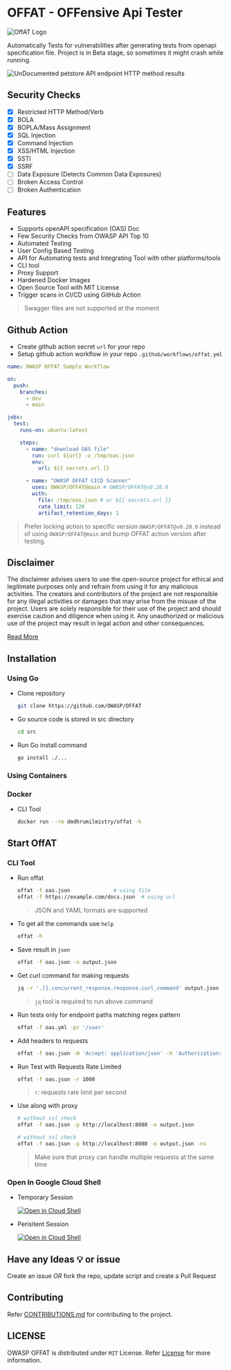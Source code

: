 # OFFAT - OFFensive Api Tester

![OffAT Logo](/assets/images/logos/offat-3.png)

Automatically Tests for vulnerabilities after generating tests from openapi specification file. Project is in Beta stage, so sometimes it might crash while running.

![UnDocumented petstore API endpoint HTTP method results](/assets/images/tests/offat-v0.5.0.png)

## Security Checks

- [x] Restricted HTTP Method/Verb
- [x] BOLA
- [x] BOPLA/Mass Assignment
- [x] SQL Injection
- [x] Command Injection
- [x] XSS/HTML Injection
- [x] SSTI
- [x] SSRF
- [ ] Data Exposure (Detects Common Data Exposures)
- [ ] Broken Access Control
- [ ] Broken Authentication

## Features

- Supports openAPI specification (OAS) Doc
- Few Security Checks from OWASP API Top 10
- Automated Testing
- User Config Based Testing
- API for Automating tests and Integrating Tool with other platforms/tools
- CLI tool
- Proxy Support
- Hardened Docker Images
- Open Source Tool with MIT License
- Trigger scans in CI/CD using GitHub Action

> Swagger files are not supported at the moment

## Github Action

- Create github action secret `url` for your repo
- Setup github action workflow in your repo `.github/workflows/offat.yml`

```yml
name: OWASP OFFAT Sample Workflow

on:
  push:
    branches:
      - dev
      - main

jobs:
  test:
    runs-on: ubuntu-latest

    steps:
      - name: "download OAS file"
        run: curl ${url} -o /tmp/oas.json
        env:
          url: ${{ secrets.url }}

      - name: "OWASP OFFAT CICD Scanner"
        uses: OWASP/OFFAT@main # OWASP/OFFAT@v0.20.0
        with:
          file: /tmp/oas.json # or ${{ secrets.url }}
          rate_limit: 120
          artifact_retention_days: 1
```

> Prefer locking action to specific version `OWASP/OFFAT@v0.20.0` instead of using `OWASP/OFFAT@main` and bump OFFAT action version after testing.

## Disclaimer

The disclaimer advises users to use the open-source project for ethical and legitimate purposes only and refrain from using it for any malicious activities. The creators and contributors of the project are not responsible for any illegal activities or damages that may arise from the misuse of the project. Users are solely responsible for their use of the project and should exercise caution and diligence when using it. Any unauthorized or malicious use of the project may result in legal action and other consequences.

[Read More](./DISCLAIMER.md)

## Installation

### Using Go

- Clone repository

    ```bash
    git clone https://github.com/OWASP/OFFAT
    ```

- Go source code is stored in src directory

    ```bash
    cd src
    ```

- Run Go install command

    ```bash
    go install ./...
    ```

### Using Containers

### Docker

- CLI Tool

  ```bash
  docker run --rm dmdhrumilmistry/offat -h
  ```

## Start OffAT

### CLI Tool

- Run offat

  ```bash
  offat -f oas.json              # using file
  offat -f https://example.com/docs.json  # using url
  ```

  > JSON and YAML formats are supported

- To get all the commands use `help`

  ```bash
  offat -h
  ```

- Save result in `json`

  ```bash
  offat -f oas.json -o output.json
  ```

- Get curl command for making requests

  ```bash
  jq -r '.[].concurrent_response.response.curl_command' output.json
  ```
  > `jq` tool is required to run above command

- Run tests only for endpoint paths matching regex pattern

  ```bash
  offat -f oas.yml -pr '/user'
  ```

- Add headers to requests

  ```bash
  offat -f oas.json -H 'Accept: application/json' -H 'Authorization: Bearer YourJWTToken'
  ```

- Run Test with Requests Rate Limited

  ```bash
  offat -f oas.json -r 1000
  ```

  > `r`: requests rate limit per second

- Use along with proxy

  ```bash
  # without ssl check
  offat -f oas.json -p http://localhost:8080 -o output.json

  # without ssl check
  offat -f oas.json -p http://localhost:8080 -o output.json -ns
  ```

  > Make sure that proxy can handle multiple requests at the same time

<!-- - Use user provided inputs for generating tests

  ```bash
  offat -f oas.json -tdc test_data_config.yaml
  ```

  `test_data_config.yaml`

  ```yaml
  actors:
    - actor1:
      request_headers:
        - name: Authorization
          value: Bearer [Token1]
        - name: User-Agent
          value: offat-actor1

      query:
        - name: id
          value: 145
          type: int
        - name: country
          value: uk
          type: str
        - name: city
          value: london
          type: str

      body:
        - name: name
          value: actorone
          type: str
        - name: email
          value: actorone@example.com
          type: str
        - name: phone
          value: +11233211230
          type: str

      unauthorized_endpoints: # For broken access control
        - "/store/order/.*"

    - actor2:
        request_headers:
          - name: Authorization
            value: Bearer [Token2]
          - name: User-Agent
            value: offat-actor2

        query:
          - name: id
            value: 199
            type: int
          - name: country
            value: uk
            type: str
          - name: city
            value: leeds
            type: str

        body:
          - name: name
            value: actortwo
            type: str
          - name: email
            value: actortwo@example.com
            type: str
          - name: phone
            value: +41912312311
            type: str
  ``` -->

### Open In Google Cloud Shell

- Temporary Session

  [![Open in Cloud Shell](https://gstatic.com/cloudssh/images/open-btn.svg)](https://shell.cloud.google.com/cloudshell/editor?cloudshell_git_repo=https://github.com/OWASP/OFFAT.git&ephemeral=true&show=terminal&cloudshell_print=./DISCLAIMER.md)

- Perisitent Session

  [![Open in Cloud Shell](https://gstatic.com/cloudssh/images/open-btn.svg)](https://shell.cloud.google.com/cloudshell/editor?cloudshell_git_repo=https://github.com/OWASP/OFFAT.git&ephemeral=false&show=terminal&cloudshell_print=./DISCLAIMER.md)

## Have any Ideas 💡 or issue

Create an issue *OR* fork the repo, update script and create a Pull Request

## Contributing

Refer [CONTRIBUTIONS.md](/CONTRIBUTING.md) for contributing to the project.

## LICENSE

OWASP OFFAT is distributed under `MIT` License. Refer [License](/LICENSE.md) for more information.
